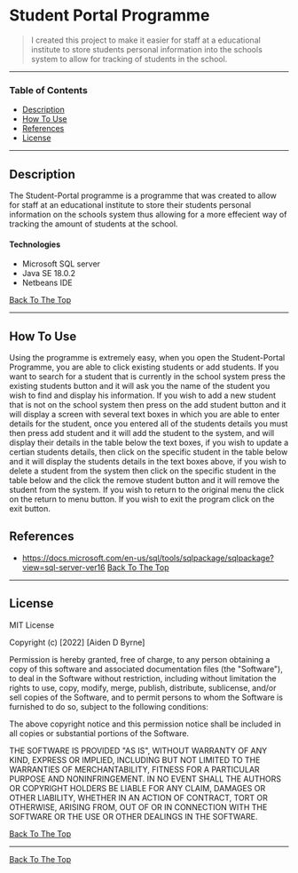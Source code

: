 # Student Portal Programme



> I created this project to make it easier for staff at a educational institute to store students personal information into the schools system to allow for tracking of students in the school.

---

### Table of Contents


- [Description](#description)
- [How To Use](#how-to-use)
- [References](#references)
- [License](#license)


---

## Description

The Student-Portal programme is a programme that was created to allow for staff at an educational institute to store their students personal information on
the schools system thus allowing for a more effecient way of tracking the amount of students at the school.

#### Technologies

- Microsoft SQL server
- Java SE 18.0.2
- Netbeans IDE


[Back To The Top](#read-me-template)

---

## How To Use
Using the programme is extremely easy, when you open the Student-Portal Programme, you are able to click existing students or add students. If you want to search for
a student that is currently in the school system press the existing students button and it will ask you the name of the student you wish to find and display his information.
If you wish to add a new student that is not on the school system then press on the add student button and it will display a screen with several text boxes in which you are able
to enter details for the student, once you entered all of the students details you must then press add student and it will add the student to the system, and will display 
their details in the table below the text boxes, if you wish to update a certian students details, then click on the specific student in the table below and it will display 
the students details in the text boxes above, if you wish to delete a student from the system then click on the specific student in the table below and the click the remove student 
button and it will remove the student from the system. If you wish to return to the original menu the click on the return to menu button. If you wish to exit the program click
on the exit button.








## References
 - https://docs.microsoft.com/en-us/sql/tools/sqlpackage/sqlpackage?view=sql-server-ver16
[Back To The Top](#read-me-template)

---

## License

MIT License

Copyright (c) [2022] [Aiden D Byrne]

Permission is hereby granted, free of charge, to any person obtaining a copy
of this software and associated documentation files (the "Software"), to deal
in the Software without restriction, including without limitation the rights
to use, copy, modify, merge, publish, distribute, sublicense, and/or sell
copies of the Software, and to permit persons to whom the Software is
furnished to do so, subject to the following conditions:

The above copyright notice and this permission notice shall be included in all
copies or substantial portions of the Software.

THE SOFTWARE IS PROVIDED "AS IS", WITHOUT WARRANTY OF ANY KIND, EXPRESS OR
IMPLIED, INCLUDING BUT NOT LIMITED TO THE WARRANTIES OF MERCHANTABILITY,
FITNESS FOR A PARTICULAR PURPOSE AND NONINFRINGEMENT. IN NO EVENT SHALL THE
AUTHORS OR COPYRIGHT HOLDERS BE LIABLE FOR ANY CLAIM, DAMAGES OR OTHER
LIABILITY, WHETHER IN AN ACTION OF CONTRACT, TORT OR OTHERWISE, ARISING FROM,
OUT OF OR IN CONNECTION WITH THE SOFTWARE OR THE USE OR OTHER DEALINGS IN THE
SOFTWARE.

[Back To The Top](#read-me-template)

---



[Back To The Top](#read-me-template)

